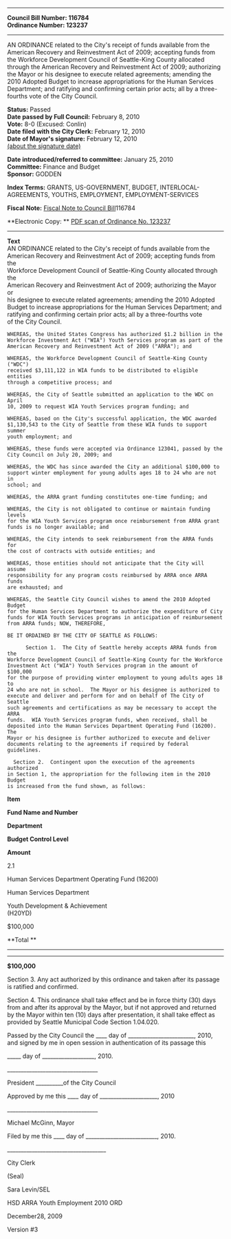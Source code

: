 * * * * *  
  
**Council Bill Number: [](#h0)[](#h2)116784**   
**Ordinance Number: 123237**  
  
* * * * *  
  
AN ORDINANCE related to the City's receipt of funds available from the American Recovery and Reinvestment Act of 2009; accepting funds from the Workforce Development Council of Seattle-King County allocated through the American Recovery and Reinvestment Act of 2009; authorizing the Mayor or his designee to execute related agreements; amending the 2010 Adopted Budget to increase appropriations for the Human Services Department; and ratifying and confirming certain prior acts; all by a three-fourths vote of the City Council.  
  
**Status:** Passed   
**Date passed by Full Council:** February 8, 2010   
**Vote:** 8-0 (Excused: Conlin)   
**Date filed with the City Clerk:** February 12, 2010   
**Date of Mayor's signature:** February 12, 2010   
[(about the signature date)](/~public/approvaldate.htm)   
  
  
**Date introduced/referred to committee:** January 25, 2010   
**Committee:** Finance and Budget   
**Sponsor:** GODDEN   
  
**Index Terms:** GRANTS, US-GOVERNMENT, BUDGET, INTERLOCAL-AGREEMENTS, YOUTHS, EMPLOYMENT, EMPLOYMENT-SERVICES  
  
**Fiscal Note:** [Fiscal Note to Council Bill](http://clerk.seattle.gov/~public/fnote/116784.htm)[](#h1)[](#h3)116784  
  
**Electronic Copy: ** [PDF scan of Ordinance No. 123237](/~archives/Ordinances/Ord_123237.pdf)  
  
* * * * *  
  
**Text**  
    AN ORDINANCE related to the City's receipt of funds available from the  
    American Recovery and Reinvestment Act of 2009; accepting funds from the  
    Workforce Development Council of Seattle-King County allocated through the  
    American Recovery and Reinvestment Act of 2009; authorizing the Mayor or  
    his designee to execute related agreements; amending the 2010 Adopted  
    Budget to increase appropriations for the Human Services Department; and  
    ratifying and confirming certain prior acts; all by a three-fourths vote  
    of the City Council.  
  
    WHEREAS, the United States Congress has authorized $1.2 billion in the  
    Workforce Investment Act ("WIA") Youth Services program as part of the  
    American Recovery and Reinvestment Act of 2009 ("ARRA"); and  
  
    WHEREAS, the Workforce Development Council of Seattle-King County ("WDC")  
    received $3,111,122 in WIA funds to be distributed to eligible entities  
    through a competitive process; and  
  
    WHEREAS, the City of Seattle submitted an application to the WDC on April  
    10, 2009 to request WIA Youth Services program funding; and  
  
    WHEREAS, based on the City's successful application, the WDC awarded  
    $1,130,543 to the City of Seattle from these WIA funds to support summer  
    youth employment; and  
  
    WHEREAS, these funds were accepted via Ordinance 123041, passed by the  
    City Council on July 20, 2009; and  
  
    WHEREAS, the WDC has since awarded the City an additional $100,000 to  
    support winter employment for young adults ages 18 to 24 who are not in  
    school; and  
  
    WHEREAS, the ARRA grant funding constitutes one-time funding; and  
  
    WHEREAS, the City is not obligated to continue or maintain funding levels  
    for the WIA Youth Services program once reimbursement from ARRA grant  
    funds is no longer available; and  
  
    WHEREAS, the City intends to seek reimbursement from the ARRA funds for  
    the cost of contracts with outside entities; and  
  
    WHEREAS, those entities should not anticipate that the City will assume  
    responsibility for any program costs reimbursed by ARRA once ARRA funds  
    are exhausted; and  
  
    WHEREAS, the Seattle City Council wishes to amend the 2010 Adopted Budget  
    for the Human Services Department to authorize the expenditure of City  
    funds for WIA Youth Services programs in anticipation of reimbursement  
    from ARRA funds; NOW, THEREFORE,  
  
    BE IT ORDAINED BY THE CITY OF SEATTLE AS FOLLOWS:  
  
          Section 1.  The City of Seattle hereby accepts ARRA funds from the  
    Workforce Development Council of Seattle-King County for the Workforce  
    Investment Act ("WIA") Youth Services program in the amount of $100,000  
    for the purpose of providing winter employment to young adults ages 18 to  
    24 who are not in school.  The Mayor or his designee is authorized to  
    execute and deliver and perform for and on behalf of The City of Seattle  
    such agreements and certifications as may be necessary to accept the ARRA  
    funds.  WIA Youth Services program funds, when received, shall be  
    deposited into the Human Services Department Operating Fund (16200).  The  
    Mayor or his designee is further authorized to execute and deliver  
    documents relating to the agreements if required by federal guidelines.  
  
      Section 2.  Contingent upon the execution of the agreements authorized  
    in Section 1, the appropriation for the following item in the 2010 Budget  
    is increased from the fund shown, as follows:  
  
**Item**  
  
**Fund Name and Number**  
  
**Department**  
  
**Budget Control Level**  
  
**Amount**  
  
2.1  
  
Human Services Department Operating Fund (16200)  
  
Human Services Department  
  
Youth Development & Achievement  
 (H20YD)  
  
$100,000  
  
**Total **  
  
** **  
  
** **  
  
**$100,000**  
  
Section 3. Any act authorized by this ordinance and taken after its passage is ratified and confirmed.  
  
Section 4. This ordinance shall take effect and be in force thirty (30) days from and after its approval by the Mayor, but if not approved and returned by the Mayor within ten (10) days after presentation, it shall take effect as provided by Seattle Municipal Code Section 1.04.020.  
  
Passed by the City Council the \_\_\_\_ day of \_\_\_\_\_\_\_\_\_\_\_\_\_\_\_\_\_\_\_\_\_\_\_\_, 2010, and signed by me in open session in authentication of its passage this  
  
\_\_\_\_\_ day of \_\_\_\_\_\_\_\_\_\_\_\_\_\_\_\_\_\_\_, 2010.  
  
\_\_\_\_\_\_\_\_\_\_\_\_\_\_\_\_\_\_\_\_\_\_\_\_\_\_\_\_\_\_\_\_\_  
  
President \_\_\_\_\_\_\_\_\_\_of the City Council  
  
Approved by me this \_\_\_\_ day of \_\_\_\_\_\_\_\_\_\_\_\_\_\_\_\_\_\_\_\_\_, 2010  
  
\_\_\_\_\_\_\_\_\_\_\_\_\_\_\_\_\_\_\_\_\_\_\_\_\_\_\_\_\_\_\_\_\_  
  
Michael McGinn, Mayor  
  
Filed by me this \_\_\_\_ day of \_\_\_\_\_\_\_\_\_\_\_\_\_\_\_\_\_\_\_\_\_\_\_\_\_\_, 2010.  
  
\_\_\_\_\_\_\_\_\_\_\_\_\_\_\_\_\_\_\_\_\_\_\_\_\_\_\_\_\_\_\_\_\_\_\_\_  
  
City Clerk  
  
(Seal)  
  
Sara Levin/SEL  
  
HSD ARRA Youth Employment 2010 ORD  
  
December28, 2009  
  
Version \#3  
  
  
